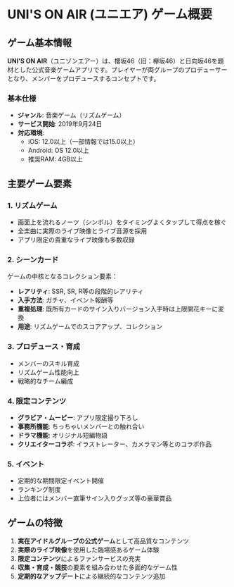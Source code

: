 # UNI'S ON AIR (ユニエア) ゲーム概要

## ゲーム基本情報

**UNI'S ON AIR**（ユニゾンエアー）は、櫻坂46（旧：欅坂46）と日向坂46を題材とした公式音楽ゲームアプリです。プレイヤーが両グループのプロデューサーとなり、メンバーをプロデュースするコンセプトです。

### 基本仕様

- **ジャンル**: 音楽ゲーム（リズムゲーム）
- **サービス開始**: 2019年9月24日
- **対応環境**:
  - iOS: 12.0以上（一部情報では15.0以上）
  - Android: OS 12.0以上
  - 推奨RAM: 4GB以上

## 主要ゲーム要素

### 1. リズムゲーム

- 画面上を流れるノーツ（シンボル）をタイミングよくタップして得点を稼ぐ
- 全楽曲に実際のライブ映像とライブ音源を採用
- アプリ限定の貴重なライブ映像も多数収録

### 2. シーンカード

ゲームの中核となるコレクション要素：

- **レアリティ**: SSR, SR, R等の段階的レアリティ
- **入手方法**: ガチャ、イベント報酬等
- **重複処理**: 既所有カードのサイン入りバージョン入手時は上限開花キーに変換
- **用途**: リズムゲームでのスコアアップ、コレクション

### 3. プロデュース・育成

- メンバーのスキル育成
- リズムゲーム性能向上
- 戦略的なチーム編成

### 4. 限定コンテンツ

- **グラビア・ムービー**: アプリ限定撮り下ろし
- **事務所機能**: ちっちゃいメンバーとの触れ合い
- **ドラマ機能**: オリジナル短編物語
- **クリエイターコラボ**: イラストレーター、カメラマン等とのコラボ作品

### 5. イベント

- 定期的な期間限定イベント開催
- ランキング制度
- 上位者にはメンバー直筆サイン入りグッズ等の豪華賞品

## ゲームの特徴

1. **実在アイドルグループの公式ゲーム**として高品質なコンテンツ
2. **実際のライブ映像**を使用した臨場感あるゲーム体験
3. **限定コンテンツ**によるファンサービスの充実
4. **収集・育成・競技**の要素を組み合わせた多面的なゲーム性
5. **定期的なアップデート**による継続的なコンテンツ追加